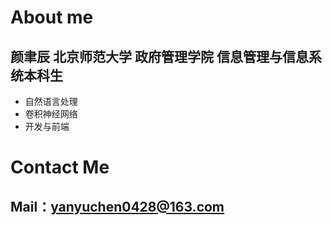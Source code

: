 # About me

## 颜聿辰 北京师范大学 政府管理学院 信息管理与信息系统本科生
+ 自然语言处理
+ 卷积神经网络
+ 开发与前端


# Contact Me
## Mail：yanyuchen0428@163.com

<!---
Bonsior-yyc/Bonsior-yyc is a ✨ special ✨ repository because its `README.md` (this file) appears on your GitHub profile.
You can click the Preview link to take a look at your changes.
--->
